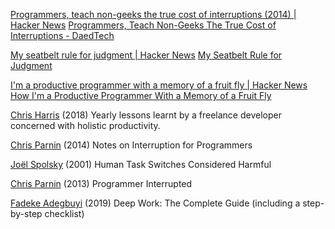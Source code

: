 
[Programmers, teach non-geeks the true cost of interruptions (2014) | Hacker News](https://news.ycombinator.com/item?id=27787604)
[Programmers, Teach Non-Geeks The True Cost of Interruptions - DaedTech](https://daedtech.com/programmers-teach-non-geeks-the-true-cost-of-interruptions/)

[My seatbelt rule for judgment | Hacker News](https://news.ycombinator.com/item?id=30237457)
[My Seatbelt Rule for Judgment](https://www.dannyguo.com/blog/my-seatbelt-rule-for-judgment/)

[I'm a productive programmer with a memory of a fruit fly | Hacker News](https://news.ycombinator.com/item?id=32900164)
[How I'm a Productive Programmer With a Memory of a Fruit Fly](https://hynek.me/articles/productive-fruit-fly-programmer/)

[Chris Harris](https://medium.com/@otduet/yearly-lessons-learnt-by-a-freelance-developer-concerned-with-holistic-productivity-a84fdba685b)
(2018) Yearly lessons learnt by a freelance developer concerned with holistic productivity.

[Chris Parnin](https://github.com/chrisparnin/notes/blob/master/interruptions.md)
(2014) Notes on Interruption for Programmers

[Joël Spolsky](https://www.joelonsoftware.com/2001/02/12/human-task-switches-considered-harmful/)
(2001) Human Task Switches Considered Harmful

[Chris Parnin](http://blog.ninlabs.com/2013/01/programmer-interrupted/)
(2013) Programmer Interrupted

[Fadeke Adegbuyi](https://doist.com/blog/complete-guide-to-deep-work/)
(2019) Deep Work: The Complete Guide (including a step-by-step checklist)
